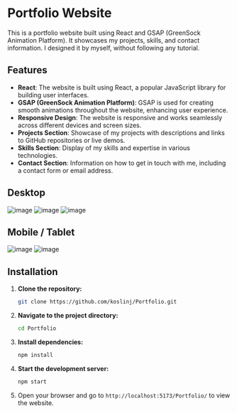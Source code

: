 # Portfolio Website
This is a portfolio website built using React and GSAP (GreenSock Animation Platform). It showcases my projects, skills, and contact information. I designed it by myself, without following any tutorial.

## Features
- **React**: The website is built using React, a popular JavaScript library for building user interfaces.
- **GSAP (GreenSock Animation Platform)**: GSAP is used for creating smooth animations throughout the website, enhancing user experience.
- **Responsive Design**: The website is responsive and works seamlessly across different devices and screen sizes.
- **Projects Section**: Showcase of my projects with descriptions and links to GitHub repositories or live demos.
- **Skills Section**: Display of my skills and expertise in various technologies.
- **Contact Section**: Information on how to get in touch with me, including a contact form or email address.

## Desktop
![image](https://github.com/koslinj/Portfolio/assets/97230028/6bcee9f2-b680-4336-97a9-b420f045157a)
![image](https://github.com/koslinj/Portfolio/assets/97230028/947be8fd-c52b-4b7f-9ff8-75142266a47f)
![image](https://github.com/koslinj/Portfolio/assets/97230028/5acffb9e-4113-4659-97f3-5a8f7f4fe7ad)

## Mobile / Tablet
![image](https://github.com/koslinj/Portfolio/assets/97230028/13c0d881-9544-4ff6-bd94-75d8bc8e448b)
![image](https://github.com/koslinj/Portfolio/assets/97230028/3c67fe01-ed06-4163-89ce-04f48c9bbed0)

## Installation
1. **Clone the repository:**
   ```bash
   git clone https://github.com/koslinj/Portfolio.git
   ```
2. **Navigate to the project directory:**
   ```bash
   cd Portfolio
   ```
3. **Install dependencies:**
   ```bash
   npm install
   ```
4. **Start the development server:**

   ```bash
   npm start
   ```
5. Open your browser and go to `http://localhost:5173/Portfolio/` to view the website.
